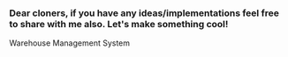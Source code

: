 ### Dear cloners, if you have any ideas/implementations feel free to share with me also. Let's make something cool!

Warehouse Management System